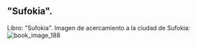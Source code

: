 ## "Sufokia".
Libro: "Sufokia".
Imagen de acercamiento a la ciudad de Sufokia:
![book_image_188](https://media.discordapp.net/attachments/1105643336989159555/1105647868636835940/188.jpg)